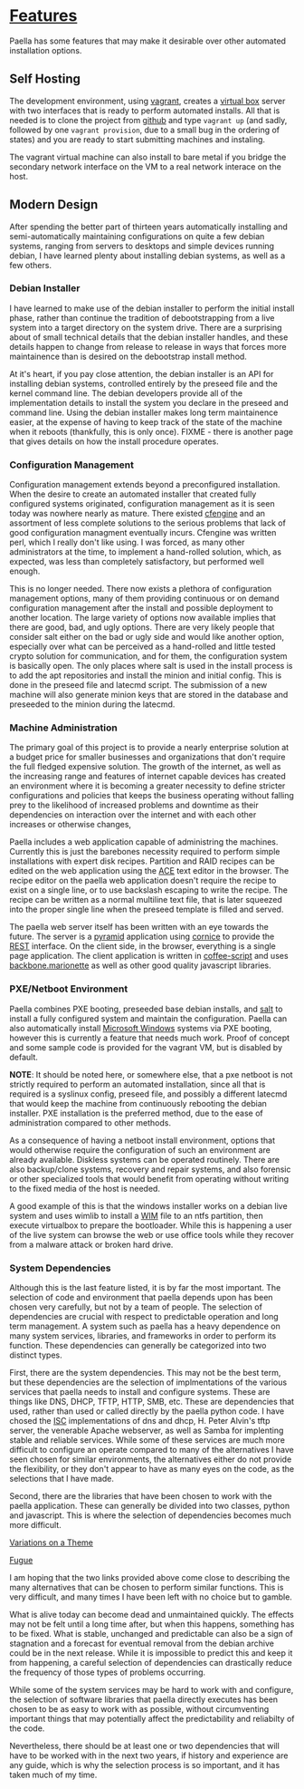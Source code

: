 # [Features](#)


Paella has some features that may make it desirable over other
automated installation options.

## Self Hosting

The development environment, using [vagrant](FIXME), creates a
[virtual box](FIXME) server with two interfaces that is ready to
perform automated installs.  All that is needed is to clone the
project from [github](FIXME) and type `vagrant up` (and sadly,
followed by one `vagrant provision`, due to a small bug in the ordering
of states) and you are ready to start submitting machines and instaling.

The vagrant virtual machine can also install to bare metal if you bridge the
secondary network interface on the VM to a real network interace on the host.

## Modern Design

After spending the better part of thirteen years automatically installing and
semi-automatically maintaining configurations on quite a few debian systems,
ranging from servers to desktops and simple devices running debian, I have
learned plenty about installing debian systems, as well as a few others.

### Debian Installer

I have learned to make use of the debian installer to perform the initial
install phase, rather than continue the tradition of debootstrapping from
a live system into a target directory on the system drive.  There are a
surprising about of small technical details that the debian installer handles,
and these details happen to change from release to release in ways that
forces more maintainence than is desired on the debootstrap install
method.

At it's heart, if you pay close attention, the debian installer is an API for
installing debian systems, controlled entirely by the preseed file and the
kernel command line.  The debian developers provide all of the implementation
details to install the system you declare in the preseed and command line.
Using the debian installer makes long term maintainence easier, at the
expense of having to keep track of the state of the machine when it
reboots (thankfully, this is only once).  FIXME - there is another page
that gives details on how the install procedure operates.

### Configuration Management

Configuration management extends beyond a preconfigured installation.  When
the desire to create an automated installer that created fully configured
systems originated, configuration management as it is seen today was
nowhere nearly as mature.  There existed [cfengine](FIXME) and an assortment
of less complete solutions to the serious problems that lack of good
configuration managment eventually incurs.  Cfengine was written perl, which
I really don't like using.  I was forced, as many other administrators at the time,
to implement a hand-rolled solution, which, as expected, was less than completely
satisfactory, but performed well enough.

This is no longer needed.  There now exists a plethora of configuration management
options, many of them providing continuous or on demand configuration management
after the install and possible deployment to another location.  The large variety of
options now available implies that there are good, bad, and ugly options.  There
are very likely people that consider salt either on the bad or ugly side and would
like another option, especially over what can be perceived as a hand-rolled and
little tested crypto solution for communication, and for them, the configuration
system is basically open.  The only places where salt is used in the install process
is to add the apt repositories and install the minion and initial config.  This is
done in the preseed file and latecmd script.  The submission of a new machine
will also generate minion keys that are stored in the database and preseeded
to the minion during the latecmd.

### Machine Administration

The primary goal of this project is to provide a nearly enterprise solution at a
budget price for smaller businesses and organizations that don't require the
full fledged expensive solution.  The growth of the internet, as well as the
increasing range and features of internet capable devices has created an
environment where it is becoming a greater necessity to define stricter
configurations and policies that keeps the business operating without
falling prey to the likelihood of increased problems and downtime as their
dependencies on interaction over the internet and with each other increases or
otherwise changes,

Paella includes a web application capable of administring the machines.  Currently
this is just the barebones necessity required to perform simple installations with
expert disk recipes.  Partition and RAID recipes can be edited on the web
application using the [ACE](FIXME) text editor in the browser.  The recipe editor
on the paella web application doesn't require the recipe to exist on a single line, or
to use backslash escaping to write the recipe.  The recipe can be written as a
normal multiline text file, that is later squeezed into the proper single line
when the preseed template is filled and served.

The paella web server itself has been written with an eye towards the
future.  The server is a [pyramid](FIXME) application using [cornice](FIXME) to
provide the [REST](FIXME) interface.  On the client side, in the browser,
everything is a single page application.  The client application is written in
[coffee-script](FIXME) and uses [backbone.marionette](FIXME) as well as
other good quality javascript libraries.

### PXE/Netboot Environment

Paella combines PXE booting, preseeded base debian 
installs, and [salt](https://saltstack.com) to install a fully configured 
system and maintain the configuration.  Paella can also automatically install
[Microsoft Windows](https://microsoft.com) systems via PXE booting, however this
is currently a feature that needs much work.  Proof of concept and some
sample code is provided for the vagrant VM, but is disabled by default.

**NOTE**: It should be noted here, or somewhere else, that a pxe netboot is not
strictly required to perform an automated installation, since all that is
required is a syslinux config, preseed file, and possibly a different latecmd that
would keep the machine from continuously rebooting the debian installer.  PXE
installation is the preferred method, due to the ease of administration compared
to other methods.

As a consequence of having a netboot install environment, options that would
otherwise require the configuration of such an environment are already
available.  Diskless systems can be operated routinely.  There are also
backup/clone systems, recovery and repair systems, and also forensic or
other specialized tools that would benefit from operating without writing to
the fixed media of the host is needed.

A good example of this is that the windows installer works on a debian live
system and uses wimlib to install a [WIM](FIXME) file to an ntfs partition,
then execute virtualbox to prepare the bootloader.  While this is happening
a user of the live system can browse the web or use office tools while they
recover from a malware attack or broken hard drive.

### System Dependencies

Although this is the last feature listed, it is by far the most important.  The selection
of code and environment that paella depends upon has been chosen very
carefully, but not by a team of people.  The selection of dependencies are crucial with
respect to predictable operation and long term management.  A system such as
paella has a heavy dependence on many system services, libraries, and
frameworks in order to perform its function.  These dependencies can generally
be categorized into two distinct types.

First, there are the system dependencies.  This may not be the best term, but
these dependencies are the selection of implmentations of the various services
that paella needs to install and configure systems.  These are things like DNS,
DHCP, TFTP, HTTP, SMB, etc.  These are dependencies that used, rather than
used or called directly by the paella python code.  I have chosed
the [ISC](FIXME) implementations
of dns and dhcp, H. Peter Alvin's tftp server, the venerable Apache webserver,
as well as Samba for implenting stable and reliable services.  While some of
these services are much more difficult to configure an operate compared to
many of the alternatives I have seen chosen for similar environments, the
alternatives either do not provide the flexibility, or they don't appear to have
as many eyes on the code, as the selections that I have made.

Second, there are the libraries that have been chosen to work with the
paella application.  These can generally be divided into two classes, python
and javascript.  This is where the selection of dependencies becomes much
more difficult.

[Variations on a Theme](http://en.wikipedia.org/wiki/Variations_on_a_Theme)

[Fugue](http://en.wikipedia.org/wiki/Fugue)

I am hoping that the two links provided above come close to describing
the many alternatives that can be chosen to perform similar functions.  This
is very difficult, and many times I have been left with no choice but to gamble.

What is alive today can become dead and unmaintained quickly.  The effects
may not be felt until a long time after, but when this happens, something
has to be fixed.  What is stable, unchanged and predictable can also be
a sign of stagnation and a forecast for eventual removal from the
debian archive could be in the next release.  While it is impossible to
predict this and keep it from happening, a careful selection of dependencies
can drastically reduce the frequency of those types of problems occurring.

While some of the system services may be hard to work with and configure, the
selection of software libraries that paella directly executes has been chosen
to be as easy to work with as possible, without circumventing important things
that may potentially affect the predictability and reliabilty of the code.

Nevertheless, there should be at least one or two dependencies that will
have to be worked with in the next two years, if history and experience are
any guide, which is why the selection process is so important, and it has
taken much of my time.

